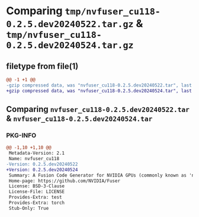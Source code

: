 # Comparing `tmp/nvfuser_cu118-0.2.5.dev20240522.tar.gz` & `tmp/nvfuser_cu118-0.2.5.dev20240524.tar.gz`

## filetype from file(1)

```diff
@@ -1 +1 @@
-gzip compressed data, was "nvfuser_cu118-0.2.5.dev20240522.tar", last modified: Mon Apr  5 07:00:00 1993, max compression
+gzip compressed data, was "nvfuser_cu118-0.2.5.dev20240524.tar", last modified: Mon Apr  5 07:00:00 1993, max compression
```

## Comparing `nvfuser_cu118-0.2.5.dev20240522.tar` & `nvfuser_cu118-0.2.5.dev20240524.tar`

### PKG-INFO

```diff
@@ -1,10 +1,10 @@
 Metadata-Version: 2.1
 Name: nvfuser_cu118
-Version: 0.2.5.dev20240522
+Version: 0.2.5.dev20240524
 Summary: A Fusion Code Generator for NVIDIA GPUs (commonly known as 'nvFuser')
 Home-page: https://github.com/NVIDIA/Fuser
 License: BSD-3-Clause
 License-File: LICENSE
 Provides-Extra: test
 Provides-Extra: torch
 Stub-Only: True
```

